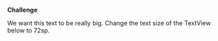 <b>Challenge</b>
<p>We want this text to be really big. Change the text size of the TextView below to 72sp.</p>
